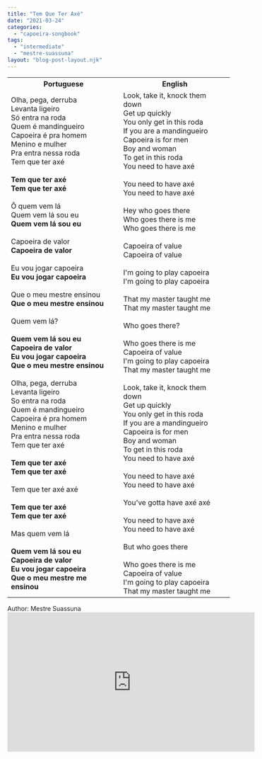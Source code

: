 ```yaml
---
title: "Tem Que Ter Axé"
date: "2021-03-24"
categories: 
  - "capoeira-songbook"
tags: 
  - "intermediate"
  - "mestre-suassuna"
layout: "blog-post-layout.njk"
---
```


<table class="capoeira-table">
    <tr class="header-row">
        <th>Portuguese</th>
        <th>English</th>
    </tr>
    <tr>
        <td>Olha, pega, derruba<br>
Levanta ligeiro<br>
Só entra na roda<br>
Quem é mandingueiro<br>
Capoeira é pra homem<br>
Menino e mulher<br>
Pra entra nessa roda<br>
Tem que ter axé<br>
<br>
<strong>Tem que ter axé<br>
Tem que ter axé</strong><br>
<br>
Ô quem vem lá<br>
Quem vem lá sou eu<br>
<strong>Quem vem lá sou eu</strong><br>
<br>
Capoeira de valor<br>
<strong>Capoeira de valor</strong><br>
<br>
Eu vou jogar capoeira<br>
<strong>Eu vou jogar capoeira</strong><br>
<br>
Que o meu mestre ensinou<br>
<strong>Que o meu mestre ensinou</strong><br>
<br>
Quem vem lá?<br>
<strong><br>
Quem vem lá sou eu<br>
Capoeira de valor<br>
Eu vou jogar capoeira<br>
Que o meu mestre ensinou</strong><br>
<br>
Olha, pega, derruba<br>
Levanta ligeiro<br>
So entra na roda<br>
Quem é mandingueiro<br>
Capoeira é pra homem<br>
Menino e mulher<br>
Pra entra nessa roda<br>
Tem que ter axé<br>
<br>
<strong>Tem que ter axé<br>
Tem que ter axé</strong><br>
<br>
Tem que ter axé axé<br>
<br>
<strong>Tem que ter axé<br>
Tem que ter axé</strong><br>
<br>
Mas quem vem lá<br>
<br>
<strong>Quem vem lá sou eu<br>
Capoeira de valor<br>
Eu vou jogar capoeira<br>
Que o meu mestre me ensinou</strong></td>
        <td>Look, take it, knock them down<br>
Get up quickly<br>
You only get in this roda<br>
If you are a mandingueiro<br>
Capoeira is for men<br>
Boy and woman<br>
To get in this roda<br>
You need to have axé<br>
<br>
You need to have axé<br>
You need to have axé<br>
<br>
Hey who goes there<br>
Who goes there is me<br>
Who goes there is me<br>
<br>
Capoeira of value<br>
Capoeira of value<br>
<br>
I'm going to play capoeira<br>
I'm going to play capoeira<br>
<br>
That my master taught me<br>
That my master taught me<br>
<br>
Who goes there?<br>
<br>
Who goes there is me<br>
Capoeira of value<br>
I'm going to play capoeira<br>
That my master taught me<br>
<br>
Look, take it, knock them down<br>
Get up quickly<br>
You only get in this roda<br>
If you are a mandingueiro<br>
Capoeira is for men<br>
Boy and woman<br>
To get in this roda<br>
You need to have axé<br>
<br>
You need to have axé<br>
You need to have axé<br>
<br>
You've gotta have axé axé<br>
<br>
You need to have axé<br>
You need to have axé<br>
<br>
But who goes there<br>
<br>
Who goes there is me<br>
Capoeira of value<br>
I'm going to play capoeira<br>
That my master taught me</td>
    </tr>
</table>

<figcaption>
Author: Mestre Suassuna
</figcaption>

<iframe width="560" height="315" src="https://www.youtube.com/embed/ir6CNo0DOxs" title="YouTube video player" frameborder="0" allow="accelerometer; autoplay; clipboard-write; encrypted-media; gyroscope; picture-in-picture" allowfullscreen></iframe>